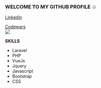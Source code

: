 ### WELCOME TO MY GITHUB PROFILE :relaxed:
[Linkedin](https://loghi-famosi.com/wp-content/uploads/2020/04/Linkedin-Logo.png)

[Codewars](https://www.codewars.com/users/manuelbosi/completed_solutions) <br />
![](https://www.codewars.com/users/manuelbosi/badges/small)

**SKILLS**
- Laravel
- PHP
- VueJs
- Jquery
- Javascript
- Bootstrap
- CSS
